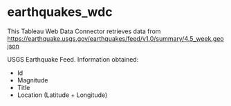 # earthquakes_wdc

This Tableau Web Data Connector retrieves data from 
https://earthquake.usgs.gov/earthquakes/feed/v1.0/summary/4.5_week.geojson

USGS Earthquake Feed. Information obtained:
- Id
- Magnitude
- Title
- Location (Latitude + Longitude)

